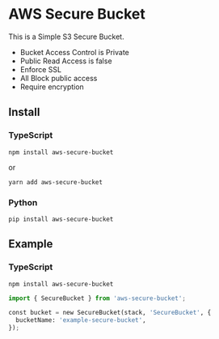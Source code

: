 # AWS Secure Bucket

This is a Simple S3 Secure Bucket.

* Bucket Access Control is Private
* Public Read Access is false
* Enforce SSL
* All Block public access
* Require encryption

## Install

### TypeScript

```shell
npm install aws-secure-bucket
```

or

```shell
yarn add aws-secure-bucket
```

### Python

```shell
pip install aws-secure-bucket
```

## Example

### TypeScript

```shell
npm install aws-secure-bucket
```

```python
import { SecureBucket } from 'aws-secure-bucket';

const bucket = new SecureBucket(stack, 'SecureBucket', {
  bucketName: 'example-secure-bucket',
});
```
